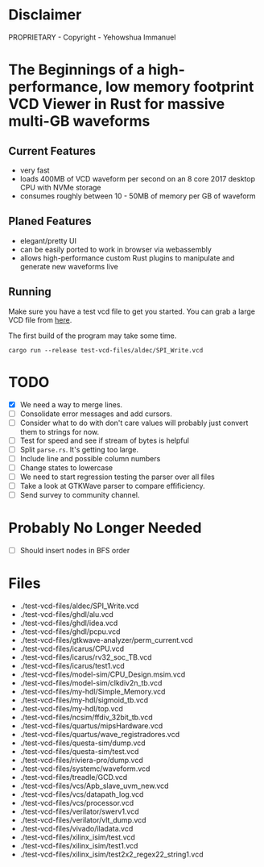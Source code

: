 # Disclaimer
PROPRIETARY - Copyright - Yehowshua Immanuel

# The Beginnings of a high-performance, low memory footprint VCD Viewer in Rust for massive multi-GB waveforms

## Current Features
 - very fast
 - loads 400MB of VCD waveform per second on an 8 core 2017 desktop CPU with NVMe storage
 - consumes roughly between 10 - 50MB of memory per GB of waveform

## Planed Features
 - elegant/pretty UI
 - can be easily ported to work in browser via webassembly
 - allows high-performance custom Rust plugins to manipulate and
   generate new waveforms live

## Running

Make sure you have a test vcd file to get you started. You can grab
a large VCD file from
[here](https://drive.google.com/file/d/1pfm2qo2l8fGTHHJ8TLrg1vSGaV_TUbp2/view?usp=sharing).

The first build of the program may take some time.

``cargo run --release test-vcd-files/aldec/SPI_Write.vcd``

# TODO
 - [x] We need a way to merge lines.
 - [ ] Consolidate error messages and add cursors.
 - [ ] Consider what to do with don't care values
      will probably just convert them to strings for now.
 - [ ] Test for speed and see if stream of bytes is helpful
 - [ ] Split ``parse.rs``. It's getting too large.
 - [ ] Include line and possible column numbers
 - [ ] Change states to lowercase
 - [ ] We need to start regression testing the parser over all files
 - [ ] Take a look at GTKWave parser to compare effificiency.
 - [ ] Send survey to community channel.

# Probably No Longer Needed
 - [ ] Should insert nodes in BFS order

# Files
 - ./test-vcd-files/aldec/SPI_Write.vcd
 - ./test-vcd-files/ghdl/alu.vcd
 - ./test-vcd-files/ghdl/idea.vcd
 - ./test-vcd-files/ghdl/pcpu.vcd
 - ./test-vcd-files/gtkwave-analyzer/perm_current.vcd
 - ./test-vcd-files/icarus/CPU.vcd
 - ./test-vcd-files/icarus/rv32_soc_TB.vcd
 - ./test-vcd-files/icarus/test1.vcd
 - ./test-vcd-files/model-sim/CPU_Design.msim.vcd
 - ./test-vcd-files/model-sim/clkdiv2n_tb.vcd
 - ./test-vcd-files/my-hdl/Simple_Memory.vcd
 - ./test-vcd-files/my-hdl/sigmoid_tb.vcd
 - ./test-vcd-files/my-hdl/top.vcd
 - ./test-vcd-files/ncsim/ffdiv_32bit_tb.vcd
 - ./test-vcd-files/quartus/mipsHardware.vcd
 - ./test-vcd-files/quartus/wave_registradores.vcd
 - ./test-vcd-files/questa-sim/dump.vcd
 - ./test-vcd-files/questa-sim/test.vcd
 - ./test-vcd-files/riviera-pro/dump.vcd
 - ./test-vcd-files/systemc/waveform.vcd
 - ./test-vcd-files/treadle/GCD.vcd
 - ./test-vcd-files/vcs/Apb_slave_uvm_new.vcd
 - ./test-vcd-files/vcs/datapath_log.vcd
 - ./test-vcd-files/vcs/processor.vcd
 - ./test-vcd-files/verilator/swerv1.vcd
 - ./test-vcd-files/verilator/vlt_dump.vcd
 - ./test-vcd-files/vivado/iladata.vcd
 - ./test-vcd-files/xilinx_isim/test.vcd
 - ./test-vcd-files/xilinx_isim/test1.vcd
 - ./test-vcd-files/xilinx_isim/test2x2_regex22_string1.vcd